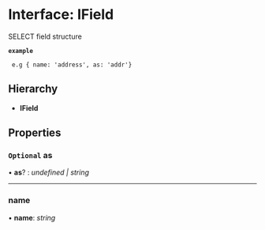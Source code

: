 # Interface: IField

SELECT field structure

**`example`** 
```
 e.g { name: 'address', as: 'addr'}
```

## Hierarchy

* **IField**

## Properties

### `Optional` as

• **as**? : *undefined | string*

___

###  name

• **name**: *string*
